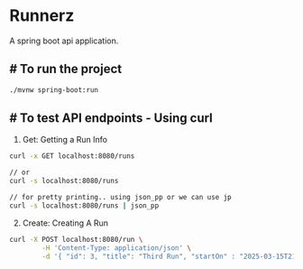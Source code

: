 # Runnerz
A spring boot api application.

## # To run the project
```bash
./mvnw spring-boot:run
```

## # To test API endpoints - Using curl

1. Get: Getting a Run Info
```bash
curl -x GET localhost:8080/runs 

// or
curl -s localhost:8080/runs

// for pretty printing.. using json_pp or we can use jp
curl -s localhost:8080/runs | json_pp

```

2. Create: Creating A Run
```bash
curl -X POST localhost:8080/run \
        -H 'Content-Type: application/json' \
        -d '{ "id": 3, "title": "Third Run", "startOn" : "2025-03-15T21:33:05.104952507", "stopOn":"2025-03-15T21:34:05.104957073", "miles":20, "location":"INDOOR" }'
```